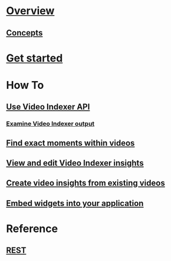 # [Overview](video-indexer-overview.md)
## [Concepts](video-indexer-concepts.md)
# [Get started](video-indexer-get-started.md)
# How To
## [Use Video Indexer API](video-indexer-use-apis.md)
### [Examine Video Indexer output](video-indexer-output-json.md)
## [Find exact moments within videos](video-indexer-search.md)
## [View and edit Video Indexer insights](video-indexer-view-edit.md)
## [Create video insights from existing videos](video-indexer-create-new.md)
## [Embed widgets into your application](video-indexer-embed-widgets.md)
# Reference
## [REST](https://videobreakdown.portal.azure-api.net/docs/services/582074fb0dc56116504aed75/operations/5857caeb0dc5610f9ce979e4)